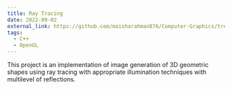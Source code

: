 ```yaml
---
title: Ray Tracing
date: 2022-09-02
external_link: https://github.com/maisharahman876/Computer-Graphics/tree/main/Offline-3/
tags:
  - C++
  - OpenGL
---
```


This project is an implementation of image generation of 3D geometric shapes using ray tracing with appropriate illumination techniques with multilevel of reflections.


<!--more-->

